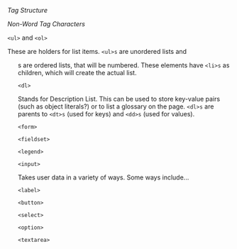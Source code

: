*Tag Structure*

*Non-Word Tag Characters*

`<ul>` and `<ol>` 
  
  These are holders for list items. `<ul>s` are unordered lists and <ol>s are ordered lists, that will be numbered. These elements have `<li>s` as children, which will create the actual list. 

`<dl>` 

Stands for Description List. This can be used to store key-value pairs (such as object literals?) or to list a glossary on the page. `<dl>s` are parents to `<dt>s` (used for keys) and `<dd>s` (used for values).

`<form>`

`<fieldset>`

`<legend>`

`<input>`

Takes user data in a variety of ways. Some ways include...

`<label>`

`<button>`

`<select>`

`<option>`

`<textarea>`
 
